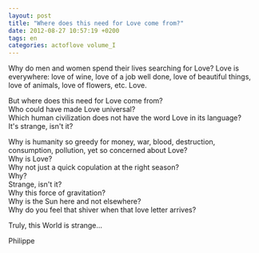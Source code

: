 ```yaml
---
layout: post
title: "Where does this need for Love come from?"
date: 2012-08-27 10:57:19 +0200
tags: en
categories: actoflove volume_I
---
```

Why do men and women spend their lives searching for Love? Love is everywhere: love of wine, love of a job well done, love of beautiful things, love of animals, love of flowers, etc. Love.

But where does this need for Love come from?<br>
Who could have made Love universal?<br>
Which human civilization does not have the word Love in its language?<br>
It's strange, isn't it?<br>

Why is humanity so greedy for money, war, blood, destruction, consumption, pollution, yet so concerned about Love?<br>
Why is Love?<br>
Why not just a quick copulation at the right season?<br>
Why?<br>
Strange, isn't it?<br>
Why this force of gravitation?<br>
Why is the Sun here and not elsewhere?<br>
Why do you feel that shiver when that love letter arrives?

Truly, this World is strange...

Philippe

<!--
This work is licensed under the terms of the Creative Commons Attribution-NonCommercial 4.0 International License.
-->